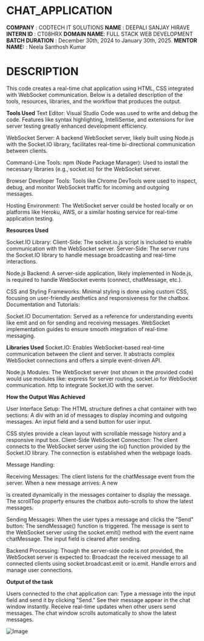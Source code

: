 # CHAT_APPLICATION
**COMPANY** : CODTECH IT SOLUTIONS
**NAME** : DEEPALI SANJAY HIRAVE
**INTERN ID** : CT08HRX
**DOMAIN NAME**: FULL STACK WEB DEVELOPMENT
**BATCH DURATION** : December 30th, 2024 to January 30th, 2025.
**MENTOR NAME:** : Neela Santhosh Kumar
# DESCRIPTION 
This code creates a real-time chat application using HTML, CSS integrated with WebSocket communication. Below is a detailed description of the tools, resources, libraries, and the workflow that produces the output.

**Tools Used**
Text Editor:
Visual Studio Code was used to write and debug the code. Features like syntax highlighting, IntelliSense, and extensions for live server testing greatly enhanced development efficiency.

WebSocket Server:
A backend WebSocket server, likely built using Node.js with the Socket.IO library, facilitates real-time bi-directional communication between clients.

Command-Line Tools:
npm (Node Package Manager): Used to install the necessary libraries (e.g., socket.io) for the WebSocket server.

Browser Developer Tools:
Tools like Chrome DevTools were used to inspect, debug, and monitor WebSocket traffic for incoming and outgoing messages.

Hosting Environment:
The WebSocket server could be hosted locally or on platforms like Heroku, AWS, or a similar hosting service for real-time application testing.

**Resources Used**

Socket.IO Library:
Client-Side: The socket.io.js script is included to enable communication with the WebSocket server.
Server-Side: The server runs the Socket.IO library to handle message broadcasting and real-time interactions.

Node.js Backend:
A server-side application, likely implemented in Node.js, is required to handle WebSocket events (connect, chatMessage, etc.).

CSS and Styling Frameworks:
Minimal styling is done using custom CSS, focusing on user-friendly aesthetics and responsiveness for the chatbox.
Documentation and Tutorials:

Socket.IO Documentation: Served as a reference for understanding events like emit and on for sending and receiving messages.
WebSocket implementation guides to ensure smooth integration of real-time messaging.

**Libraries Used**
Socket.IO:
Enables WebSocket-based real-time communication between the client and server. It abstracts complex WebSocket connections and offers a simple event-driven API.

Node.js Modules:
The WebSocket server (not shown in the provided code) would use modules like:
express for server routing.
socket.io for WebSocket communication.
http to integrate Socket.IO with the server.

**How the Output Was Achieved**

User Interface Setup:
The HTML structure defines a chat container with two sections:
A div with an id of messages to display incoming and outgoing messages.
An input field and a send button for user input.

CSS styles provide a clean layout with scrollable message history and a responsive input box.
Client-Side WebSocket Connection:
The client connects to the WebSocket server using the io() function provided by the Socket.IO library.
The connection is established when the webpage loads.

Message Handling:

Receiving Messages:
The client listens for the chatMessage event from the server. When a new message arrives:
A new <div> is created dynamically in the messages container to display the message.
The scrollTop property ensures the chatbox auto-scrolls to show the latest messages.

Sending Messages:
When the user types a message and clicks the "Send" button:
The sendMessage() function is triggered.
The message is sent to the WebSocket server using the socket.emit() method with the event name chatMessage.
The input field is cleared after sending.

Backend Processing:
Though the server-side code is not provided, the WebSocket server is expected to:
Broadcast the received message to all connected clients using socket.broadcast.emit or io.emit.
Handle errors and manage user connections.

**Output of the task**

Users connected to the chat application can:
Type a message into the input field and send it by clicking "Send."
See their message appear in the chat window instantly.
Receive real-time updates when other users send messages.
The chat window scrolls automatically to show the latest messages.


![Image](https://github.com/user-attachments/assets/06a23249-28db-4148-990f-aeec7cc87e85)
